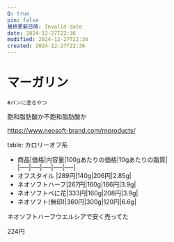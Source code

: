```yaml
---
Q: true
pin: false
最終更新日時: Invalid date
date: 2024-12-27T22:36
modified: 2024-12-27T22:36
created: 2024-12-27T22:36
---
```

# マーガリン

`#パンに塗るやつ`

飽和脂肪酸か不飽和脂肪酸か

https://www.neosoft-brand.com/rnproducts/

table: カロリーオフ系  
- 商品|価格|内容量|100gあたりの価格|10gあたりの脂質|  
|—–|—–|—–|—–|—–|  
- オフスタイル |289円|140g|206円|2.85g|  
- ネオソフトハーフ|267円|160g|166円|3.9g|  
- ネオソフトベに花|333円|160g|208円|3.9g|  
- ネオソフト(無印)|360円|300g|120円|6.6g|  

ネオソフトハーフウエルシアで安く売ってた

224円